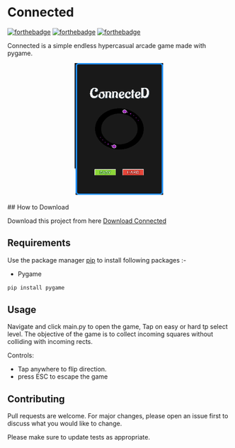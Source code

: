 # Connected

[![forthebadge](https://forthebadge.com/images/badges/built-with-love.svg)](https://forthebadge.com)
[![forthebadge](https://forthebadge.com/images/badges/built-with-swag.svg)](https://forthebadge.com)
[![forthebadge](https://forthebadge.com/images/badges/made-with-python.svg)](https://forthebadge.com)

Connected is a simple endless hypercasual arcade game made with pygame.

<p align='center'>
	<img src='app.png' width=200 height=300>
</p>
## How to Download

Download this project from here [Download Connected](https://downgit.github.io/#/home?url=https://github.com/pyGuru123/Python-Games/tree/master/Connected)

## Requirements

Use the package manager [pip](https://pip.pypa.io/en/stable/) to install following packages :-
* Pygame

```bash
pip install pygame
```

## Usage

Navigate and click main.py to open the game, Tap on easy or hard tp select level. The objective of the game is to collect incoming squares without colliding with incoming rects.

Controls:
* Tap anywhere to flip direction.
* press ESC to escape the game

## Contributing

Pull requests are welcome. For major changes, please open an issue first to discuss what you would like to change.

Please make sure to update tests as appropriate.